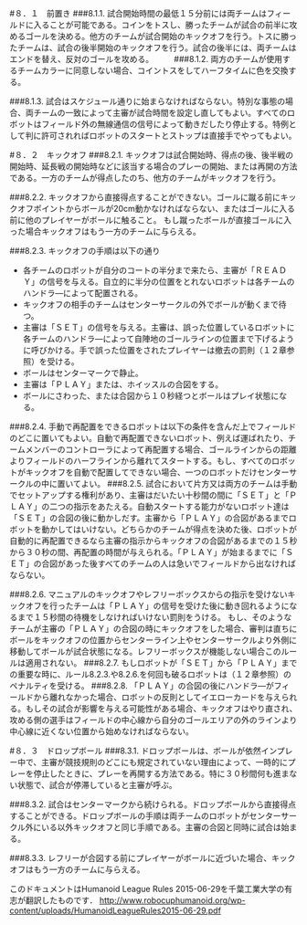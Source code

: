 #８．１　前置き
###8.1.1.
試合開始時間の最低１５分前には両チームはフィールドに入ることが可能である。コインをトスし、勝ったチームが試合の前半に攻めるゴールを決める。他方のチームが試合開始のキックオフを行う。トスに勝ったチームは、試合の後半開始のキックオフを行う。試合の後半には、両チームはエンドを替え、反対のゴールを攻める。
　　
###8.1.2.
両方のチームが使用するチームカラーに同意しない場合、コイントスをしてハーフタイムに色を交換する。

###8.1.3.
試合はスケジュール通りに始まらなければならない。特別な事態の場合、両チームの一致によって主審が試合時間を設定し直してもよい。すべてのロボットはフィールド外の無線通信の信号によって動きだしたり停止する。特例として判に許可されればロボットのスタートとストップは直接手でやってもよい。

#８．２　キックオフ
###8.2.1.
キックオフは試合開始時、得点の後、後半戦の開始時、延長戦の開始時などに該当する場合のプレーの開始、または再開の方法である。一方のチームが得点したのち、他方のチームがキックオフを行う。

###8.2.2.
キックオフから直接得点することができない。ゴールに蹴る前にキックオフポイントからボールが20cm動かなければならない、またはゴールに入る前に他のプレイヤーがボールに触ること。
もし蹴ったボールが直接ゴールに入った場合キックオフはもう一方のチームに与らえる。

###8.2.3. キックオフの手順は以下の通り
* 各チームのロボットが自分のコートの半分まで来たら、主審が「ＲＥＡＤＹ」の信号を与える。自立的に半分の位置をとれないロボットは各チームのハンドラ―によって配置される。
* キックオフの相手のチームはセンターサークルの外でボールが動くまで待つ。
* 主審は「ＳＥＴ」の信号を与える。主審は、誤った位置しているロボットに各チームのハンドラ―によって自陣地のゴールラインの位置まで下げるように呼びかける。手で誤った位置をされたプレイヤーは撤去の罰則（１２章参照）を受ける。
* ボールはセンターマークで静止。
* 主審は「ＰＬＡＹ」または、ホイッスルの合図をする。
* ボールにさわった、または合図から１０秒経つとボールはプレイ状態になる。
　　

###8.2.4.
手動で再配置をできるロボットは以下の条件を含んだ上でフィールドのどこに置いてもよい。自動で再配置できないロボット、例えば運ばれたり、チームメンバーのコントローラによって再配置する場合、ゴールラインからの距離よりフィールドのハーフラインから離れてスタートする。もし、すべてのロボットがキックオフを自動で配置してできない場合、一つのロボットだけセンターサークルの中に置いてよい。
###8.2.5.
試合において片方又は両方のチームは手動でセットアップする権利があり、主審はだいたい十秒間の間に「ＳＥＴ」と「ＰＬＡＹ」の二つの指示をあたえる。自動スタートする能力がないロボット達は「ＳＥＴ」の合図の後に動かしだす。主審から「ＰＬＡＹ」の合図があるまでロボットを動かしてはいけない。どちらかのチームが得点を決めた後、ロボットが自動的に再配置できるなら主審の指示からキックオフの合図があるまでの１５秒から３０秒の間、再配置の時間が与えられる。「ＰＬＡＹ」が始まるまでに「ＳＥＴ」の合図があった後すべてのチームの人は急いでフィールドから出なければならない。

###8.2.6.
マニュアルのキックオフやレフリーボックスからの指示を受けないキックオフを行ったチームは「ＰＬＡＹ」の信号を受けた後に動き回れるようになるまで１５秒間の待機をしなければいけない罰則をうける。
もし、そのようなチームが主審の「ＰＬＡＹ」の合図の時にキックオフをした場合、審判は直ちにボールをキックオフの位置からセンターライン上やセンターサークルより外側に移動してボールが試合状態になる。レフリーボックスが機能しない場合このルールは適用されない。
###8.2.7.
もしロボットが「ＳＥＴ」から「ＰＬＡＹ」までの重要な時に、ルール8.2.3.や8.2.6.を何回も破るロボットは（１２章参照）のペナルティを受ける。
###8.2.8.
「ＰＬＡＹ」の合図の後にハンドラ―がフィールドから離れなかった場合、ロボットの反則としてイエローカードを与えられる。もしその試合が影響を与える可能性がある場合、キックオフはやり直され、攻める側の選手はフィールドの中心線から自分のゴールエリアの外のラインより中心線に近くない位置から始めなければならない。




#８．３　ドロップボール
###8.3.1.
ドロップボールは、ボールが依然インプレー中で、主審が競技規則のどこにも規定されていない理由によって、一時的にプレーを停止したときに、プレーを再開する方法である。特に３０秒間何も進まない状態で、試合が停滞していると主審が呼ぶ。

###8.3.2.
試合はセンターマークから続けられる。ドロップボールから直接得点することができる。ドロップボールの手順は両チームのロボットがセンターサークル外にいる以外キックオフと同じ手順である。主審の合図と同時に試合は始まる。

###8.3.3.
レフリーが合図する前にプレイヤーがボールに近づいた場合、キックオフはもう一方のチームに与らえる。

このドキュメントはHumanoid League Rules 2015-06-29を千葉工業大学の有志が翻訳したものです．
http://www.robocuphumanoid.org/wp-content/uploads/HumanoidLeagueRules2015-06-29.pdf

